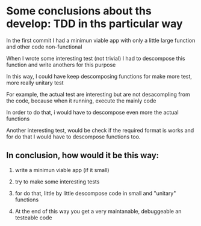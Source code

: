 # Some conclusions about ths develop: TDD in ths particular way

 

In the first commit I had a minimun viable app with only a little large function and other code non-functional

When I wrote some interesting test (not trivial) I had to descompose this function and write anothers for this purpose

In this way, I could have keep descomposing functions for make more test, more really unitary test

For example, the actual test are interesting but are not desacompling from the code, because when it running, execute the mainly code

In order to do that, i would have to descompose even more the actual functions

Another interesting test, would be check if the required format is works and for do that I would have to descompose functions too.




## In conclusion, how would it be this way:



1. write a minimun viable app  (if it small)


2. try to make some interesting tests


3. for do that, little by little descompose code in small and "unitary" functions
   

4. At the end of this way you get a very maintanable, debuggeable an testeable code
